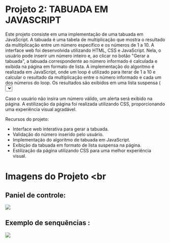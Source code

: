 
# Projeto 2: TABUADA EM JAVASCRIPT

Este projeto consiste em uma implementação de uma tabuada em JavaScript. A tabuada é uma tabela de multiplicação que mostra o resultado da multiplicação entre um número específico e os números de 1 a 10.
A interface web foi desenvolvida utilizando HTML, CSS e JavaScript. Nela, o usuário pode inserir um número inteiro e, ao clicar no botão "Gerar a tabuada", a tabuada correspondente ao número informado é calculada e exibida na página em formato de lista.
A implementação do algoritmo é realizada em JavaScript, onde um loop é utilizado para iterar de 1 a 10 e calcular o resultado da multiplicação entre o número informado e cada um dos números do loop. Os resultados são exibidos em uma lista suspensa (<select>).

Caso o usuário não insira um número válido, um alerta será exibido na página. A estilização da página foi realizada utilizando CSS, proporcionando uma experiência visual agradável.
  
Recursos do projeto:<br>

  
* Interface web interativa para gerar a tabuada.
* Validação do número inserido pelo usuário.
* Implementação do algoritmo de tabuada em JavaScript.
* Exibição da tabuada em formato de lista suspensa na página.
* Estilização da página utilizando CSS para uma melhor experiência visual.

# Imagens do Projeto <br

  ## Paniel de controle: <br>
  <img src = "https://raw.githubusercontent.com/MatheusFreit/Projetos-JS-simples/master/Tabuada%20em%20javascript/imagens/paniel.PNG">
  
  ## Exemplo de senquências : <br>
  <img src = "https://github.com/MatheusFreit/Projetos-JS-simples/blob/master/Tabuada%20em%20javascript/imagens/exemplo.PNG?raw=true">
